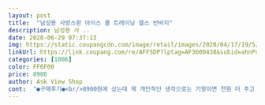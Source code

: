 ```yaml
---
layout: post 
title:  "남성용 사방스판 아이스 쿨 트레이닝 헬스 반바지" 
description: 남성용 사 ..
date: 2020-06-29 07:37:13 
img: https://static.coupangcdn.com/image/retail/images/2020/04/17/19/5/d70b76f2-ebcf-4ccb-b9c2-95a56dcfc3e0.jpg 
linkUrl: https://link.coupang.com/re/AFFSDP?lptag=AF3600438&subid=ahnPublicAsk&pageKey=1487818908&itemId=2554427467&vendorItemId=70546961065&traceid=V0-113-c2af39ba9952490b 
categories: [1006] 
color: FF6F00 
price: 8900 
author: Ask View Shop 
cont:  "●구매후기●<br/>8900원에 샀는데 제 개인적인 생각으로는 기왕이면 천원 더 주고 파라고나 드라이핏 반바지를 사는 게 더 좋을 것 같아요<br/>가격대비시원한원단에 신축력도있어  추천하고싶습니다.<br/> 세탁후에도옷에변질도없고, 바느질처리도깔끔해서손볼일이없었어요.<br/>그래서 제가한번입어봤더니저에게도맞네요.<br/>고무줄이딴딴한게아니고부드러워서입고벗기도편하구,옷안쪽에끈을묶는거라더편해요.<br/> 참별다섯개할려구했는데, 미처마지막한갤못눌렇네요.<br/> 천이부드러워여름에땀날때붙는천은아니예요.<br/> 지금도  바지는제가입고있습니다.<br/> 집안일할때도편하고, 크게남자바지라는생각이안들어서  집앞구멍가게에도입고  다닙니다.<br/> 신랑꺼랑주위에친한사남들한테 사서선물할거예요.<br/> 또재구매할껍니다.<br/> 판매자분  수고하시고대박나세요!<br/>그 2가지만 제외하면<br/>그리고 파라고나 반바지는 고무줄 끈이 안쪽에 있는데 이 제품은 겉에 나와 있어서 보기에 좋진 않아요<br/>보통 95, 66사이즈, 29인치로 입는데 M사이즈로 부르니까 딱 맞아요<br/>비치는 재질은 아닌데 움직일 때 라인이 드러나는 재질이라 약간 아쉬워요<br/>어차피 고무줄 바지라 허리는 상관없으니까요 : )<br/>주머니 크기도 괜찮은 편이고, 가볍게 입기에 좋은 것 같네요<br/>진찌 편하고 원단도 시원하고 좋은데 왜 밴딩끈이 엉덩이 쪽에 있는거죠 원래 그런건가요??<br/>파라고나 반바지보다 천이 얇아서 여름에 좀 더 편하게 입을 수 있다는 점은 좋지만,<br/>하지만 몸에 붙는 느낌이 있는 옷이여서 한사이즈 크게 입으면 더 좋을 것 같아요<br/>" 
---
```

